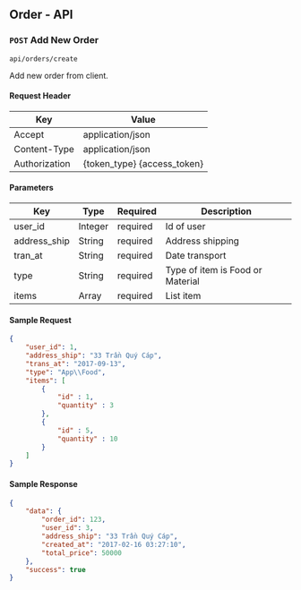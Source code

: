 ## Order - API

### `POST` Add New Order
```
api/orders/create
```
Add new order from client.
#### Request Header
| Key | Value |
|---|---|
| Accept | application/json |
|Content-Type| application/json |
| Authorization | {token_type} {access_token} |
#### Parameters
| Key | Type | Required | Description |
|---|---|---|---|
| user_id | Integer | required | Id of user |
| address_ship | String | required | Address shipping |
| tran_at | String | required | Date transport |
| type | String | required | Type of item is Food or Material |
| items | Array | required | List item |
#### Sample Request
```json
{
	"user_id": 1,
	"address_ship": "33 Trần Quý Cáp",
	"trans_at": "2017-09-13",
	"type": "App\\Food",
	"items": [ 
		{ 
			"id" : 1,
			"quantity" : 3
		},
		{ 
			"id" : 5,
			"quantity" : 10
		}
	]
}
```
#### Sample Response
```json
{
	"data": {
		"order_id": 123,
		"user_id": 3,
		"address_ship": "33 Trần Quý Cáp",
		"created_at": "2017-02-16 03:27:10",
		"total_price": 50000 
	},
	"success": true
}
```